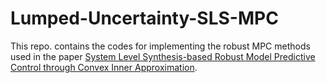 # Lumped-Uncertainty-SLS-MPC

This repo. contains the codes for implementing the robust MPC methods used in the paper [System Level Synthesis-based Robust Model Predictive
Control through Convex Inner Approximation](https://arxiv.org/pdf/2111.05509.pdf). 
